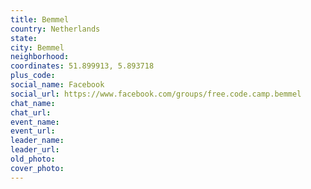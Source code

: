 ```yaml
---
title: Bemmel
country: Netherlands
state: 
city: Bemmel
neighborhood: 
coordinates: 51.899913, 5.893718
plus_code:
social_name: Facebook
social_url: https://www.facebook.com/groups/free.code.camp.bemmel
chat_name:
chat_url:
event_name:
event_url:
leader_name:
leader_url:
old_photo: 
cover_photo:
---
```

